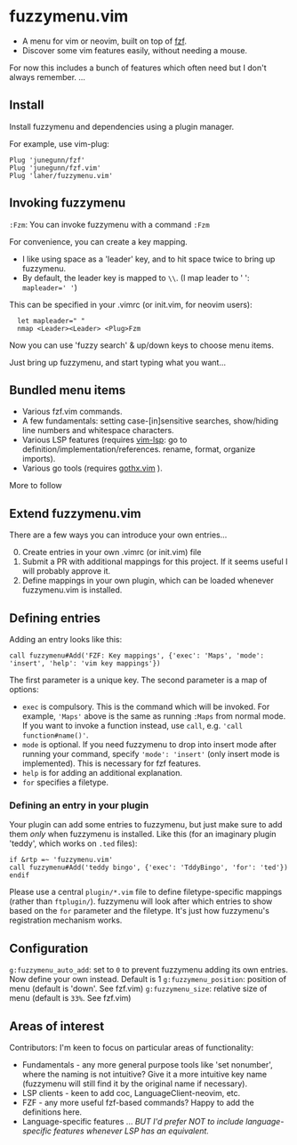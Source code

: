 # fuzzymenu.vim

 * A menu for vim or neovim, built on top of [fzf](https://github.com/junegunn/fzf). 
 * Discover some vim features easily, without needing a mouse.

For now this includes a bunch of features which often need but I don't always remember. ...

## Install

Install fuzzymenu and dependencies using a plugin manager.

For example, use vim-plug:

```vim
Plug 'junegunn/fzf'
Plug 'junegunn/fzf.vim'
Plug 'laher/fuzzymenu.vim'
```

## Invoking fuzzymenu

`:Fzm`: You can invoke fuzzymenu with a command `:Fzm`

For convenience, you can create a key mapping. 

 * I like using space as a 'leader' key, and to hit space twice to bring up fuzzymenu.
 * By default, the leader key is mapped to `\\`. (I map leader to ' ': `mapleader=' '`)

This can be specified in your .vimrc (or init.vim, for neovim users):

```vim
  let mapleader=" "
  nmap <Leader><Leader> <Plug>Fzm
```

Now you can use 'fuzzy search' & up/down keys to choose menu items. 

Just bring up fuzzymenu, and start typing what you want...

## Bundled menu items

 * Various fzf.vim commands.
 * A few fundamentals: setting case-[in]sensitive searches, show/hiding line numbers and whitespace characters.
 * Various LSP features (requires [vim-lsp](https://github.com/prabirshrestha/vim-lsp): go to definition/implementation/references. rename, format, organize imports).
 * Various go tools (requires [gothx.vim](https://github.com/laher/gothx.vim) ).


More to follow

## Extend fuzzymenu.vim

There are a few ways you can introduce your own entries...

0. Create entries in your own .vimrc (or init.vim) file
1. Submit a PR with additional mappings for this project. If it seems useful I will probably approve it.
2. Define mappings in your own plugin, which can be loaded whenever fuzzymenu.vim is installed.

## Defining entries

Adding an entry looks like this:

```vim
call fuzzymenu#Add('FZF: Key mappings', {'exec': 'Maps', 'mode': 'insert', 'help': 'vim key mappings'})
```

The first parameter is a unique key. The second parameter is a map of options:

- `exec` is compulsory. This is the command which will be invoked. For example, `'Maps'` above is the same as running `:Maps` from normal mode. If you want to invoke a function instead, use `call`, e.g. `'call function#name()'`.
- `mode` is optional. If you need fuzzymenu to drop into insert mode after running your command, specify `'mode': 'insert'` (only insert mode is implemented). This is necessary for fzf features.
- `help` is for adding an additional explanation.
- `for` specifies a filetype. 

### Defining an entry in your plugin

Your plugin can add some entries to fuzzymenu, but just make sure to add them _only_ when fuzzymenu is installed. Like this (for an imaginary plugin 'teddy', which works on `.ted` files):

```vim
if &rtp =~ 'fuzzymenu.vim'
call fuzzymenu#Add('teddy bingo', {'exec': 'TddyBingo', 'for': 'ted'})
endif
```

Please use a central `plugin/*.vim` file to define filetype-specific mappings (rather than `ftplugin/`). fuzzymenu will look after which entries to show based on the `for` parameter and the filetype. It's just how fuzzymenu's registration mechanism works.

## Configuration

`g:fuzzymenu_auto_add`: set to `0` to prevent fuzzymenu adding its own entries. Now define your own instead. Default is 1
`g:fuzzymenu_position`: position of menu (default is 'down'. See fzf.vim) 
`g:fuzzymenu_size`: relative size of menu (default is `33%`. See fzf.vim) 


## Areas of interest

Contributors: I'm keen to focus on particular areas of functionality:

 * Fundamentals - any more general purpose tools like 'set nonumber', where the naming is not intuitive? Give it a more intuitive key name (fuzzymenu will still find it by the original name if necessary).
 * LSP clients - keen to add coc, LanguageClient-neovim, etc.
 * FZF - any more useful fzf-based commands? Happy to add the definitions here.
 * Language-specific features ... _BUT I'd prefer NOT to include language-specific features whenever LSP has an equivalent._

